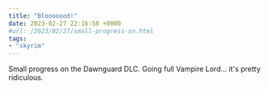 ```yaml
---
title: "Blooooood!"
date: 2023-02-27 22:16:58 +0000
#url: /2023/02/27/small-progress-on.html
tags:
- "skyrim"
---
```

Small progress on the Dawnguard DLC.  Going full Vampire Lord... it's pretty ridiculous.
